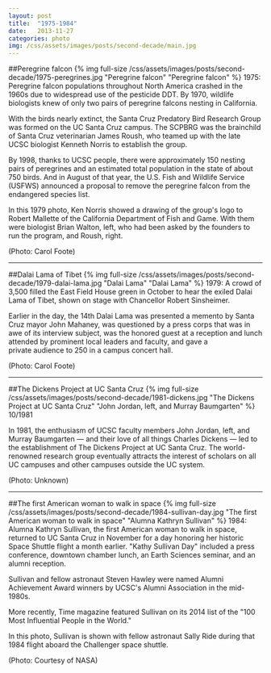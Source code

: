 ```yaml
---
layout: post
title:  "1975-1984"
date:   2013-11-27
categories: photo
img: /css/assets/images/posts/second-decade/main.jpg
---
```


##Peregrine falcon
{% img full-size /css/assets/images/posts/second-decade/1975-peregrines.jpg "Peregrine falcon" "Peregrine falcon" %}
1975: Peregrine falcon populations throughout North America crashed in the 1960s due to widespread use of the pesticide DDT. By 1970, wildlife biologists knew of only two pairs of peregrine falcons nesting in California.

With the birds nearly extinct, the Santa Cruz Predatory Bird Research Group was formed on the UC Santa Cruz campus. The SCPBRG was the brainchild of Santa Cruz veterinarian James Roush, who teamed up with the late UCSC biologist Kenneth Norris to establish the group.

By 1998, thanks to UCSC people, there were approximately 150 nesting pairs of peregrines and an estimated total population in the state of about 750 birds. And in August of that year, the U.S. Fish and Wildlife Service (USFWS) announced a proposal to remove the peregrine falcon from the endangered species list.

In this 1979 photo, Ken Norris showed a drawing of the group's logo to Robert Mallette of the California Department of Fish and Game. With them were biologist Brian Walton, left, who had been asked by the founders to run the program, and Roush, right.

(Photo: Carol Foote)

***

##Dalai Lama of Tibet
{% img full-size /css/assets/images/posts/second-decade/1979-dalai-lama.jpg "Dalai Lama" "Dalai Lama" %}
1979: A crowd of 3,500 filled the East Field House green in October to hear the exiled Dalai Lama of Tibet, shown on stage with Chancellor Robert Sinsheimer.

Earlier in the day, the 14th Dalai Lama was presented a memento by Santa Cruz mayor John Mahaney, was questioned by a press corps that was in awe of its interview subject, was the honored guest at a reception and lunch attended by prominent local leaders and faculty, and gave a private audience to 250 in a campus concert hall.

(Photo: Carol Foote)

***

##The Dickens Project at UC Santa Cruz
{% img full-size /css/assets/images/posts/second-decade/1981-dickens.jpg "The Dickens Project at UC Santa Cruz" "John Jordan, left, and Murray Baumgarten" %}
10/1981

In 1981, the enthusiasm of UCSC faculty members John Jordan, left, and Murray Baumgarten — and their love of all things Charles Dickens — led to the establishment of The Dickens Project at UC Santa Cruz. The world-renowned research group eventually attracts the interest of scholars on all UC campuses and other campuses outside the UC system. 

(Photo: Unknown)

***

##The first American woman to walk in space
{% img full-size /css/assets/images/posts/second-decade/1984-sullivan-day.jpg "The first American woman to walk in space" "Alumna Kathryn Sullivan" %}
1984: Alumna Kathryn Sullivan, the first American woman to walk in space, returned to UC Santa Cruz in November for a day honoring her historic Space Shuttle flight a month earlier. "Kathy Sullivan Day" included a press conference, downtown chamber lunch, an Earth Sciences seminar, and an alumni reception.

Sullivan and fellow astronaut Steven Hawley were named Alumni Achievement Award winners by UCSC's Alumni Association in the mid-1980s.

More recently, Time magazine featured Sullivan on its 2014 list of the "100 Most Influential People in the World." 

In this photo, Sullivan is shown with fellow astronaut Sally Ride during that 1984 flight aboard the Challenger space shuttle.

(Photo: Courtesy of NASA)